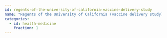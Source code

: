 ```yaml
---
id: regents-of-the-university-of-california-vaccine-delivery-study
name: "Regents of the University of California (vaccine delivery study)"
categories:
  - id: health-medicine
    fraction: 1
--- 
```

